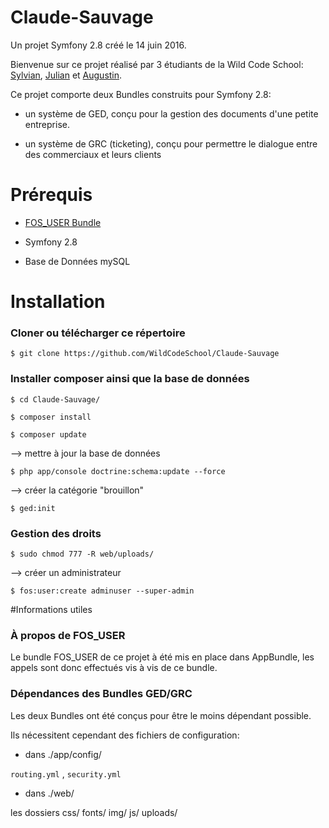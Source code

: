 Claude-Sauvage
==============

Un projet Symfony 2.8 créé le 14 juin 2016.

Bienvenue sur ce projet réalisé par 3 étudiants de la Wild Code School: [Sylvian](https://github.com/PIARDSylvian), [Julian](https://github.com/Julianxiaoyu) et [Augustin](https://github.com/Gugusteh/).

Ce projet comporte deux Bundles construits pour Symfony 2.8:

- un système de GED, conçu pour la gestion des documents d'une petite entreprise.

- un système de GRC (ticketing), conçu pour permettre le dialogue entre des commerciaux et leurs clients


# Prérequis

-  [FOS_USER Bundle](https://github.com/FriendsOfSymfony/FOSUserBundle)

-  Symfony 2.8

-  Base de Données mySQL


# Installation



### Cloner ou télécharger ce répertoire


```
$ git clone https://github.com/WildCodeSchool/Claude-Sauvage
```


### Installer composer ainsi que la base de données


```
$ cd Claude-Sauvage/

$ composer install

$ composer update
```

--> mettre à jour la base de données

```
$ php app/console doctrine:schema:update --force
```

--> créer la catégorie "brouillon"

```
$ ged:init
```

### Gestion des droits


```
$ sudo chmod 777 -R web/uploads/
```

--> créer un administrateur

```
$ fos:user:create adminuser --super-admin
```

#Informations utiles

### À propos de FOS_USER

Le bundle FOS_USER de ce projet à été mis en place dans AppBundle, les appels sont donc effectués vis à vis de ce bundle.

### Dépendances des Bundles GED/GRC

Les deux Bundles ont été conçus pour être le moins dépendant possible.

Ils nécessitent cependant des fichiers de configuration:

- dans ./app/config/ 

`routing.yml` , `security.yml`

- dans ./web/

les dossiers css/ fonts/ img/ js/ uploads/